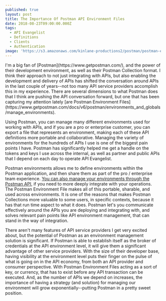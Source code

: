 ```yaml
---
published: true
layout: post
title: The Importance Of Postman API Environment Files
date: 2018-08-23T09:00:00.000Z
tags:
  - API Evangelist
  - Definitions
  - Clients
  - Authentication
image: 'https://s3.amazonaws.com/kinlane-productions2/postman/postman-environments.png'
---
```

<p></p>I'm a big fan of [Postman](https://www.getpostman.com/), and the power of their development environment, as well as their Postman Collection format. I think their approach to not just integrating with APIs, but also enabling the development and delivery of APIs has shifted the conversation around APIs in the last couple of years--not too many API service providers accomplish this in my experience. There are several dimensions to what Postman does that I think are pushing the API conversation forward, but one that has been capturing my attention lately [are Postman Environment Files](https://www.getpostman.com/docs/v6/postman/environments_and_globals/manage_environments).

Using Postman, you can manage many different environments used for working with APIs, and if you are a pro or enterprise customer, you can export a file that represents an environment, making each of these API definitions more portable and collaborative. Managing the variety of environments for the hundreds of APIs I use is one of the biggest pain points I have. Postman has significantly helped me get a handle on the tokens and keys I use across the internal, as well as partner and public APIs that I depend on each day to operate API Evangelist.

Postman environments allows me to define environments within the Postman application, and then share them as part of the pro / enterprise team experience. [You can also manage your environments through the Postman API](https://docs.api.getpostman.com/#a237ffbe-0444-b394-a2c4-b99f691931cf), if you need to more deeply integrate with your operations. The Postman Environment File makes all of this portable, sharable, and used across environments. It is one of the reasons that makes Postman Collections more valuable to some users, in specific contexts, because it has that run time aspect to what it does. Postman let's you communicate effectively around the APIs you are deploying and integrating with, and solves relevant pain points like API environment management, that can stand in the way of integration.

There aren't many features of API service providers I get very excited about, but the potential of Postman as an environment management solution is significant. If Postman is able to establish itself as the broker of credentials at the API environment level, it will give them a significant advantage of other service providers. With the size of their developer base, having visibility at the environment level puts their finger on the pulse of what is going on in the API economy, from both an API provider and consumer perspective. With Postman Environment Files acting as a sort of key, or currency, that has to exist before any API transaction can be executed. And, as the number of APIs we depend on increases, the importance of having a strategy (and solution) for managing our environment will grow exponentially--putting Postman in a pretty sweet position.
